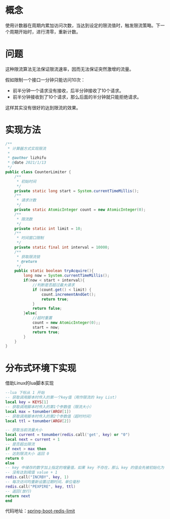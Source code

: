 # 概念

使用计数器在周期内累加访问次数，当达到设定的限流值时，触发限流策略。下一个周期开始时，进行清零，重新计数。

# 问题

这种限流算法无法保证限流速率，因而无法保证突然激增的流量。

假如限制一个接口一分钟只能访问10次：

- 前半分钟一个请求没有接收，后半分钟接收了10个请求。
- 前半分钟接收到了10个请求，那么后面的半分钟就只能拒绝请求。

这样其实没有很好的达到限流的效果。

# 实现方法

```java
/**
 * 计算器方式实现限流
 *
 * @author lizhifu
 * @date 2021/1/13
 */
public class CounterLimiter {
    /**
     * 初始时间
     */
    private static long start = System.currentTimeMillis();
    /**
     * 请求计数
     */
    private static AtomicInteger count = new AtomicInteger(0);
    /**
     * 限流数
     */
    private static int limit = 10;
    /**
     * 时间窗口限制
     */
    private static final int interval = 10000;
    /**
     * 获取限流锁
     * @return
     */
    public static boolean tryAcquire(){
        long now = System.currentTimeMillis();
        if(now < start + interval){
            //判断是否超过最大请求
            if (count.get() < limit) {
                count.incrementAndGet();
                return true;
            }
            return false;
        }else{
            //超时重置
            count = new AtomicInteger(0);;
            start = now;
            return true;
        }
    }
}
```

# 分布式环境下实现

借助Linux的lua脚本实现

```lua
--lua 下标从 1 开始
-- 获取调用脚本时传入的第一个key值（用作限流的 key List）
local key = KEYS[1]
-- 获取调用脚本时传入的第1个参数值（限流大小）
local max = tonumber(ARGV[1])
-- 获取调用脚本时传入的第2个参数值（超时时间）
local ttl = tonumber(ARGV[2])

-- 获取当前流量大小
local current = tonumber(redis.call('get', key) or "0")
local next = current + 1
-- 是否超出限流
if next > max then
-- 达到限流大小 返回 0
return 0
else
-- key 中储存的数字加上指定的增量值，如果 key 不存在，那么 key 的值会先被初始化为 0 ，然后再执行 INCR 操作。
-- 没有达到阈值 value + 1
redis.call("INCRBY", key, 1)
-- 每次访问均重新设置过期时间，单位毫秒
redis.call("PEXPIRE", key, ttl)
-- 返回(放行)
return next
end
```



代码地址：[spring-boot-redis-limit](https://github.com/lizhifuabc/spring-learn/tree/main/spring-boot-redis)

